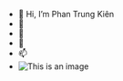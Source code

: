 - 👋 Hi, I’m Phan Trung Kiên
- 👀 
- 🌱 
- 💞️ 
- 📫 
- ![This is an image](https://myoctocat.com/assets/images/base-octocat.svg)

<!---
trungkien0209/trungkien0209 is a ✨ special ✨ repository because its `README.md` (this file) appears on your GitHub profile.
You can click the Preview link to take a look at your changes.
--->
